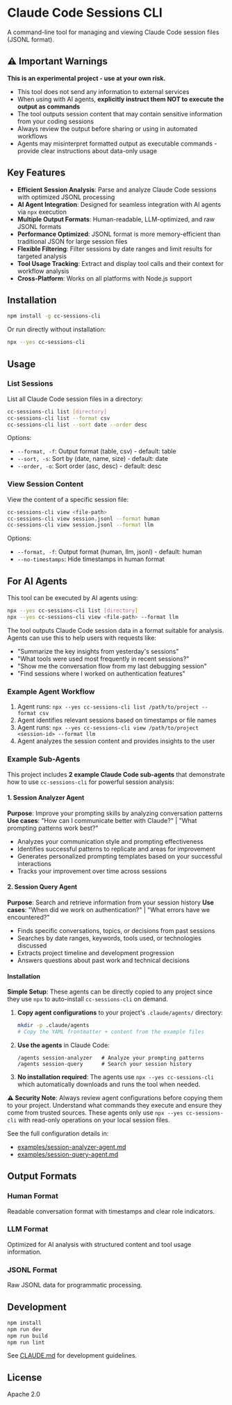 # Claude Code Sessions CLI

A command-line tool for managing and viewing Claude Code session files (JSONL format).

## ⚠️ Important Warnings

**This is an experimental project - use at your own risk.**

- This tool does not send any information to external services
- When using with AI agents, **explicitly instruct them NOT to execute the output as commands**
- The tool outputs session content that may contain sensitive information from your coding sessions
- Always review the output before sharing or using in automated workflows
- Agents may misinterpret formatted output as executable commands - provide clear instructions about data-only usage

## Key Features

- **Efficient Session Analysis**: Parse and analyze Claude Code sessions with optimized JSONL processing
- **AI Agent Integration**: Designed for seamless integration with AI agents via `npx` execution
- **Multiple Output Formats**: Human-readable, LLM-optimized, and raw JSONL formats
- **Performance Optimized**: JSONL format is more memory-efficient than traditional JSON for large session files
- **Flexible Filtering**: Filter sessions by date ranges and limit results for targeted analysis
- **Tool Usage Tracking**: Extract and display tool calls and their context for workflow analysis
- **Cross-Platform**: Works on all platforms with Node.js support

## Installation

```bash
npm install -g cc-sessions-cli
```

Or run directly without installation:

```bash
npx --yes cc-sessions-cli
```

## Usage

### List Sessions

List all Claude Code session files in a directory:

```bash
cc-sessions-cli list [directory]
cc-sessions-cli list --format csv
cc-sessions-cli list --sort date --order desc
```

Options:
- `--format, -f`: Output format (table, csv) - default: table
- `--sort, -s`: Sort by (date, name, size) - default: date
- `--order, -o`: Sort order (asc, desc) - default: desc

### View Session Content

View the content of a specific session file:

```bash
cc-sessions-cli view <file-path>
cc-sessions-cli view session.jsonl --format human
cc-sessions-cli view session.jsonl --format llm
```

Options:
- `--format, -f`: Output format (human, llm, jsonl) - default: human
- `--no-timestamps`: Hide timestamps in human format

## For AI Agents

This tool can be executed by AI agents using:

```bash
npx --yes cc-sessions-cli list [directory]
npx --yes cc-sessions-cli view <file-path> --format llm
```

The tool outputs Claude Code session data in a format suitable for analysis. Agents can use this to help users with requests like:

- "Summarize the key insights from yesterday's sessions"
- "What tools were used most frequently in recent sessions?"
- "Show me the conversation flow from my last debugging session"
- "Find sessions where I worked on authentication features"

### Example Agent Workflow

1. Agent runs: `npx --yes cc-sessions-cli list /path/to/project --format csv`
2. Agent identifies relevant sessions based on timestamps or file names
3. Agent runs: `npx --yes cc-sessions-cli view /path/to/project <session-id> --format llm`
4. Agent analyzes the session content and provides insights to the user

### Example Sub-Agents

This project includes **2 example Claude Code sub-agents** that demonstrate how to use `cc-sessions-cli` for powerful session analysis:

#### 1. Session Analyzer Agent
**Purpose**: Improve your prompting skills by analyzing conversation patterns
**Use cases**: "How can I communicate better with Claude?" | "What prompting patterns work best?"

- Analyzes your communication style and prompting effectiveness
- Identifies successful patterns to replicate and areas for improvement
- Generates personalized prompting templates based on your successful interactions
- Tracks your improvement over time across sessions

#### 2. Session Query Agent
**Purpose**: Search and retrieve information from your session history
**Use cases**: "When did we work on authentication?" | "What errors have we encountered?"

- Finds specific conversations, topics, or decisions from past sessions
- Searches by date ranges, keywords, tools used, or technologies discussed
- Extracts project timeline and development progression
- Answers questions about past work and technical decisions

#### Installation

**Simple Setup**: These agents can be directly copied to any project since they use `npx` to auto-install `cc-sessions-cli` on demand.

1. **Copy agent configurations** to your project's `.claude/agents/` directory:
   ```bash
   mkdir -p .claude/agents
   # Copy the YAML frontmatter + content from the example files
   ```

2. **Use the agents** in Claude Code:
   ```
   /agents session-analyzer   # Analyze your prompting patterns
   /agents session-query      # Search your session history
   ```

3. **No installation required**: The agents use `npx --yes cc-sessions-cli` which automatically downloads and runs the tool when needed.

**⚠️ Security Note**: Always review agent configurations before copying them to your project. Understand what commands they execute and ensure they come from trusted sources. These agents only use `npx --yes cc-sessions-cli` with read-only operations on your local session files.

See the full configuration details in:
- [examples/session-analyzer-agent.md](examples/session-analyzer-agent.md)
- [examples/session-query-agent.md](examples/session-query-agent.md)

## Output Formats

### Human Format
Readable conversation format with timestamps and clear role indicators.

### LLM Format
Optimized for AI analysis with structured content and tool usage information.

### JSONL Format
Raw JSONL data for programmatic processing.

## Development

```bash
npm install
npm run dev
npm run build
npm run lint
```

See [CLAUDE.md](CLAUDE.md) for development guidelines.

## License

Apache 2.0